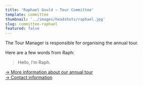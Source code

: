 ```yaml
---
title: 'Raphael Gould – Tour Committee'
template: committee
thumbnail: '../images/headshots/raphael.jpg'
slug: committee-raphael
featured: false
---
```


The Tour Manager is responsible for organising the annual tour. 

Here are a few words from Raph:

> Hello, I’m Raph.

[→ More information about our annual tour](/tour/)<br/>
[→ Contact information](/contact/)
